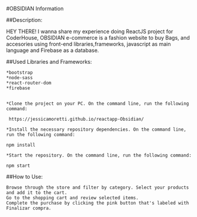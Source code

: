 #OBSIDIAN Information

##Description:

HEY THERE!
I wanna share my experience doing ReactJS project for CoderHouse, OBSIDIAN e-commerce is a fashion website to buy Bags, and accesories using front-end libraries,frameworks, javascript as main language and Firebase as a database.

##Used Libraries and Frameworks:

    *bootstrap
    *node-sass
    *react-router-dom
    *firebase


    *Clone the project on your PC. On the command line, run the following command:

     https://jessicamoretti.github.io/reactapp-Obsidian/

    *Install the necessary repository dependencies. On the command line, run the following command:

    npm install

    *Start the repository. On the command line, run the following command:

    npm start

##How to Use:

    Browse through the store and filter by category. Select your products and add it to the cart.
    Go to the shopping cart and review selected items.
    Complete the purchase by clicking the pink button that's labeled with Finalizar compra.

